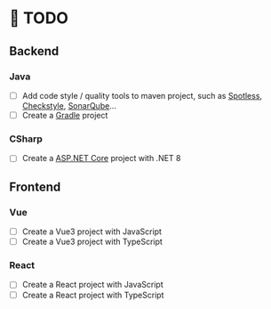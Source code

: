 # 📑 TODO

## Backend

### Java

- [ ] Add code style / quality tools to maven project, such as [Spotless](https://github.com/diffplug/spotless), [Checkstyle](https://github.com/checkstyle/checkstyle), [SonarQube](https://github.com/SonarSource/sonarqube)...
- [ ] Create a [Gradle](https://gradle.org/) project

### CSharp

- [ ] Create a [ASP.NET Core](https://dotnet.microsoft.com/en-us/apps/aspnet) project with .NET 8

## Frontend

### Vue

- [ ] Create a Vue3 project with JavaScript
- [ ] Create a Vue3 project with TypeScript

### React

- [ ] Create a React project with JavaScript
- [ ] Create a React project with TypeScript
